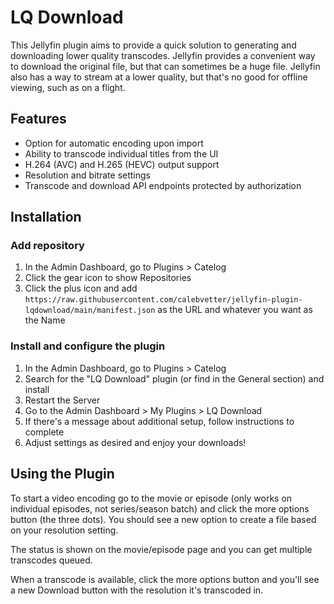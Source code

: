 # LQ Download

This Jellyfin plugin aims to provide a quick solution to generating and downloading lower quality transcodes. Jellyfin provides a convenient way to download the original file, but that can sometimes be a huge file. Jellyfin also has a way to stream at a lower quality, but that's no good for offline viewing, such as on a flight.

## Features

- Option for automatic encoding upon import
- Ability to transcode individual titles from the UI
- H.264 (AVC) and H.265 (HEVC) output support
- Resolution and bitrate settings
- Transcode and download API endpoints protected by authorization

## Installation

### Add repository

1. In the Admin Dashboard, go to Plugins > Catelog
2. Click the gear icon to show Repositories
3. Click the plus icon and add `https://raw.githubusercontent.com/calebvetter/jellyfin-plugin-lqdownload/main/manifest.json` as the URL and whatever you want as the Name

### Install and configure the plugin

1. In the Admin Dashboard, go to Plugins > Catelog
2. Search for the "LQ Download" plugin (or find in the General section) and install
3. Restart the Server
4. Go to the Admin Dashboard > My Plugins > LQ Download
5. If there's a message about additional setup, follow instructions to complete
6. Adjust settings as desired and enjoy your downloads!

## Using the Plugin

To start a video encoding go to the movie or episode (only works on individual episodes, not series/season batch) and click the more options button (the three dots). You should see a new option to create a file based on your resolution setting.

The status is shown on the movie/episode page and you can get multiple transcodes queued.

When a transcode is available, click the more options button and you'll see a new Download button with the resolution it's transcoded in.
